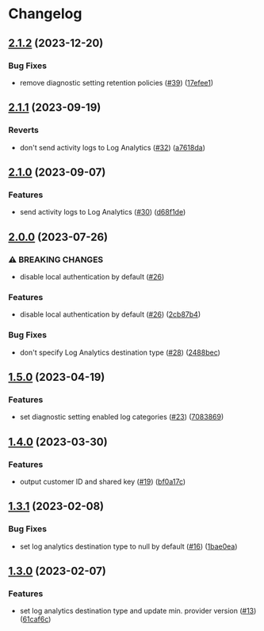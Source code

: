 # Changelog

## [2.1.2](https://github.com/equinor/terraform-azurerm-log-analytics/compare/v2.1.1...v2.1.2) (2023-12-20)


### Bug Fixes

* remove diagnostic setting retention policies ([#39](https://github.com/equinor/terraform-azurerm-log-analytics/issues/39)) ([17efee1](https://github.com/equinor/terraform-azurerm-log-analytics/commit/17efee155843612c947b281862ca110895e2f9a8))

## [2.1.1](https://github.com/equinor/terraform-azurerm-log-analytics/compare/v2.1.0...v2.1.1) (2023-09-19)


### Reverts

* don't send activity logs to Log Analytics ([#32](https://github.com/equinor/terraform-azurerm-log-analytics/issues/32)) ([a7618da](https://github.com/equinor/terraform-azurerm-log-analytics/commit/a7618da267e59d53c7569177ace20a004bc255aa))

## [2.1.0](https://github.com/equinor/terraform-azurerm-log-analytics/compare/v2.0.0...v2.1.0) (2023-09-07)


### Features

* send activity logs to Log Analytics ([#30](https://github.com/equinor/terraform-azurerm-log-analytics/issues/30)) ([d68f1de](https://github.com/equinor/terraform-azurerm-log-analytics/commit/d68f1de8f10337bac77cfb762a3fe8342690a175))

## [2.0.0](https://github.com/equinor/terraform-azurerm-log-analytics/compare/v1.5.0...v2.0.0) (2023-07-26)


### ⚠ BREAKING CHANGES

* disable local authentication by default ([#26](https://github.com/equinor/terraform-azurerm-log-analytics/issues/26))

### Features

* disable local authentication by default ([#26](https://github.com/equinor/terraform-azurerm-log-analytics/issues/26)) ([2cb87b4](https://github.com/equinor/terraform-azurerm-log-analytics/commit/2cb87b49a04044ed3faefef487c9862e094ee382))


### Bug Fixes

* don't specify Log Analytics destination type ([#28](https://github.com/equinor/terraform-azurerm-log-analytics/issues/28)) ([2488bec](https://github.com/equinor/terraform-azurerm-log-analytics/commit/2488becb33e484e064fc23c4603c3d4484a86f46))

## [1.5.0](https://github.com/equinor/terraform-azurerm-log-analytics/compare/v1.4.0...v1.5.0) (2023-04-19)


### Features

* set diagnostic setting enabled log categories ([#23](https://github.com/equinor/terraform-azurerm-log-analytics/issues/23)) ([7083869](https://github.com/equinor/terraform-azurerm-log-analytics/commit/708386906c92200291191a5f7d63fec370776940))

## [1.4.0](https://github.com/equinor/terraform-azurerm-log-analytics/compare/v1.3.1...v1.4.0) (2023-03-30)


### Features

* output customer ID and shared key ([#19](https://github.com/equinor/terraform-azurerm-log-analytics/issues/19)) ([bf0a17c](https://github.com/equinor/terraform-azurerm-log-analytics/commit/bf0a17cf1593798382cf187640295d826e10a2fb))

## [1.3.1](https://github.com/equinor/terraform-azurerm-log-analytics/compare/v1.3.0...v1.3.1) (2023-02-08)


### Bug Fixes

* set log analytics destination type to null by default ([#16](https://github.com/equinor/terraform-azurerm-log-analytics/issues/16)) ([1bae0ea](https://github.com/equinor/terraform-azurerm-log-analytics/commit/1bae0eabbb9ea0cf7d7c580713c3d692d5cb7222))

## [1.3.0](https://github.com/equinor/terraform-azurerm-log-analytics/compare/v1.2.0...v1.3.0) (2023-02-07)


### Features

* set log analytics destination type and update min. provider version ([#13](https://github.com/equinor/terraform-azurerm-log-analytics/issues/13)) ([61caf6c](https://github.com/equinor/terraform-azurerm-log-analytics/commit/61caf6c605e8a0d8e1087908953d595b248fe786))
